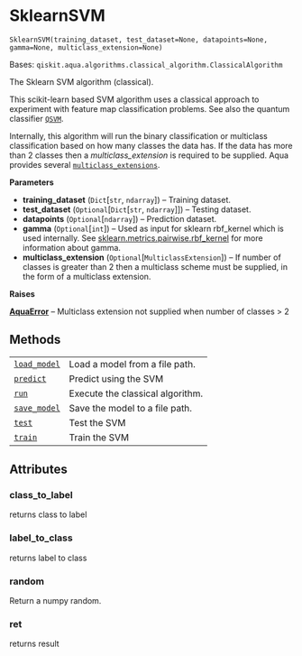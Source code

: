 # SklearnSVM

`SklearnSVM(training_dataset, test_dataset=None, datapoints=None, gamma=None, multiclass_extension=None)`

Bases: `qiskit.aqua.algorithms.classical_algorithm.ClassicalAlgorithm`

The Sklearn SVM algorithm (classical).

This scikit-learn based SVM algorithm uses a classical approach to experiment with feature map classification problems. See also the quantum classifier [`QSVM`](qiskit.aqua.algorithms.QSVM#qiskit.aqua.algorithms.QSVM "qiskit.aqua.algorithms.QSVM").

Internally, this algorithm will run the binary classification or multiclass classification based on how many classes the data has. If the data has more than 2 classes then a *multiclass\_extension* is required to be supplied. Aqua provides several [`multiclass_extensions`](qiskit.aqua.components.multiclass_extensions#module-qiskit.aqua.components.multiclass_extensions "qiskit.aqua.components.multiclass_extensions").

**Parameters**

*   **training\_dataset** (`Dict`\[`str`, `ndarray`]) – Training dataset.
*   **test\_dataset** (`Optional`\[`Dict`\[`str`, `ndarray`]]) – Testing dataset.
*   **datapoints** (`Optional`\[`ndarray`]) – Prediction dataset.
*   **gamma** (`Optional`\[`int`]) – Used as input for sklearn rbf\_kernel which is used internally. See [sklearn.metrics.pairwise.rbf\_kernel](https://scikit-learn.org/stable/modules/generated/sklearn.metrics.pairwise.rbf_kernel.html) for more information about gamma.
*   **multiclass\_extension** (`Optional`\[`MulticlassExtension`]) – If number of classes is greater than 2 then a multiclass scheme must be supplied, in the form of a multiclass extension.

**Raises**

[**AquaError**](qiskit.aqua.AquaError#qiskit.aqua.AquaError "qiskit.aqua.AquaError") – Multiclass extension not supplied when number of classes > 2

## Methods

|                                                                                                                                                          |                                  |
| -------------------------------------------------------------------------------------------------------------------------------------------------------- | -------------------------------- |
| [`load_model`](qiskit.aqua.algorithms.SklearnSVM.load_model#qiskit.aqua.algorithms.SklearnSVM.load_model "qiskit.aqua.algorithms.SklearnSVM.load_model") | Load a model from a file path.   |
| [`predict`](qiskit.aqua.algorithms.SklearnSVM.predict#qiskit.aqua.algorithms.SklearnSVM.predict "qiskit.aqua.algorithms.SklearnSVM.predict")             | Predict using the SVM            |
| [`run`](qiskit.aqua.algorithms.SklearnSVM.run#qiskit.aqua.algorithms.SklearnSVM.run "qiskit.aqua.algorithms.SklearnSVM.run")                             | Execute the classical algorithm. |
| [`save_model`](qiskit.aqua.algorithms.SklearnSVM.save_model#qiskit.aqua.algorithms.SklearnSVM.save_model "qiskit.aqua.algorithms.SklearnSVM.save_model") | Save the model to a file path.   |
| [`test`](qiskit.aqua.algorithms.SklearnSVM.test#qiskit.aqua.algorithms.SklearnSVM.test "qiskit.aqua.algorithms.SklearnSVM.test")                         | Test the SVM                     |
| [`train`](qiskit.aqua.algorithms.SklearnSVM.train#qiskit.aqua.algorithms.SklearnSVM.train "qiskit.aqua.algorithms.SklearnSVM.train")                     | Train the SVM                    |

## Attributes

### class\_to\_label

returns class to label

### label\_to\_class

returns label to class

### random

Return a numpy random.

### ret

returns result
